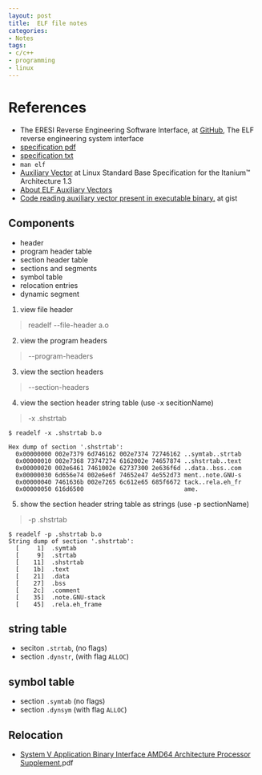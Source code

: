 ```yaml
---
layout: post
title:  ELF file notes
categories:
- Notes
tags:
- c/c++
- programming
- linux
---
```


# References
 - The ERESI Reverse Engineering Software Interface, at [GitHub][1], The ELF reverse engineering system interface
 - [specification pdf][2]
 - [specification txt][3]
 - `man elf`
 - [Auxiliary Vector][6] at Linux Standard Base Specification for the Itanium™ Architecture 1.3
 - [About ELF Auxiliary Vectors][5]
 - [Code reading auxiliary vector present in executable binary.][7] at gist
 
 
## Components
 - header
 - program header table
 - section header table
 - sections and segments
 - symbol table
 - relocation entries
 - dynamic segment
 
 
1. view file header
> readelf --file-header a.o
2. view the program headers
> --program-headers
3. view the section headers
> --section-headers
4. view the section header string table (use -x secitionName)
> -x .shstrtab
```
$ readelf -x .shstrtab b.o

Hex dump of section '.shstrtab':
  0x00000000 002e7379 6d746162 002e7374 72746162 ..symtab..strtab
  0x00000010 002e7368 73747274 6162002e 74657874 ..shstrtab..text
  0x00000020 002e6461 7461002e 62737300 2e636f6d ..data..bss..com
  0x00000030 6d656e74 002e6e6f 74652e47 4e552d73 ment..note.GNU-s
  0x00000040 7461636b 002e7265 6c612e65 685f6672 tack..rela.eh_fr
  0x00000050 616d6500                            ame.
```
5. show the section header string table as strings (use -p sectionName)
> -p .shstrtab
```
$ readelf -p .shstrtab b.o
String dump of section '.shstrtab':
  [     1]  .symtab
  [     9]  .strtab
  [    11]  .shstrtab
  [    1b]  .text
  [    21]  .data
  [    27]  .bss
  [    2c]  .comment
  [    35]  .note.GNU-stack
  [    45]  .rela.eh_frame
```

## string table
 - seciton `.strtab`, (no flags)
 - section `.dynstr`, (with flag `ALLOC`)

## symbol table
 - section `.symtab` (no flags)
 - section `.dynsym` (with flag `ALLOC`)
 
 
## Relocation
 - [System V Application Binary Interface AMD64 Architecture Processor Supplement][4],pdf



[7]: https://gist.github.com/mina86/3880154
[6]: https://refspecs.linuxfoundation.org/LSB_1.3.0/IA64/spec/auxiliaryvector.html
[5]: http://articles.manugarg.com/aboutelfauxiliaryvectors
[4]: http://refspecs.linuxbase.org/elf/x86_64-abi-0.98.pdf
[3]: http://www.muppetlabs.com/%7Ebreadbox/software/ELF.txt
[2]: http://www.skyfree.org/linux/references/ELF_Format.pdf
[1]: https://github.com/thorkill/eresi
